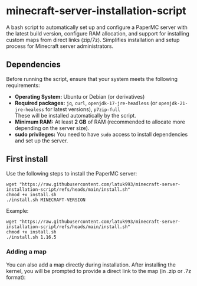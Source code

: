 # minecraft-server-installation-script
A bash script to automatically set up and configure a PaperMC server with the latest build version, configure RAM allocation, and support for installing custom maps from direct links (zip/7z). Simplifies installation and setup process for Minecraft server administrators.

## Dependencies

Before running the script, ensure that your system meets the following requirements:

- **Operating System:** Ubuntu or Debian (or derivatives)
- **Required packages:** `jq`, `curl`, `openjdk-17-jre-headless` (or `openjdk-21-jre-healess` for latest versions), `p7zip-full`  
  These will be installed automatically by the script.
- **Minimum RAM:** At least **2 GB** of RAM (recommended to allocate more depending on the server size).
- **sudo privileges:** You need to have `sudo` access to install dependencies and set up the server.

## First install

Use the following steps to install the PaperMC server:

```shell
wget "https://raw.githubusercontent.com/latuk993/minecraft-server-installation-script/refs/heads/main/install.sh"
chmod +x install.sh
./install.sh MINECRAFT-VERSION
```

Example:

```
wget "https://raw.githubusercontent.com/latuk993/minecraft-server-installation-script/refs/heads/main/install.sh"
chmod +x install.sh
./install.sh 1.16.5
```

### Adding a map
You can also add a map directly during installation. After installing the kernel, you will be prompted to provide a direct link to the map (in .zip or .7z format):
